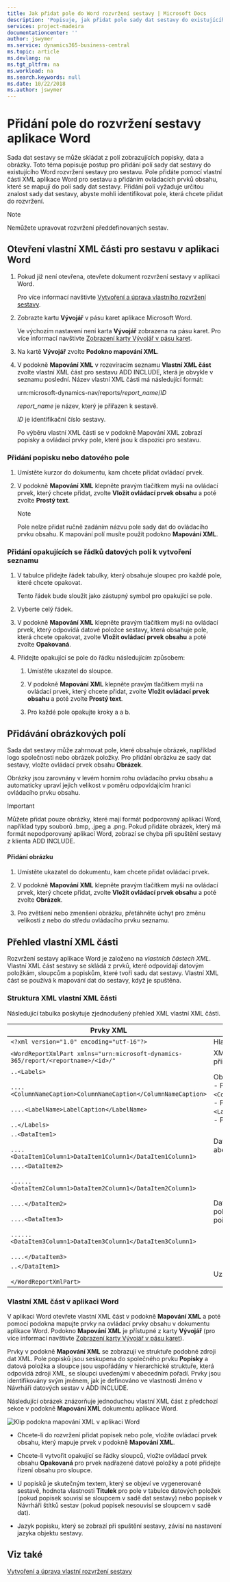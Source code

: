 ```yaml
---
title: Jak přidat pole do Word rozvržení sestavy | Microsoft Docs
description: 'Popisuje, jak přidat pole sady dat sestavy do existujícího Word rozvržení sestavy pro sestavu.'
services: project-madeira
documentationcenter: ''
author: jswymer
ms.service: dynamics365-business-central
ms.topic: article
ms.devlang: na
ms.tgt_pltfrm: na
ms.workload: na
ms.search.keywords: null
ms.date: 10/22/2018
ms.author: jswymer
---
```

# <a name="add-fields-to-a-word-report-layout"></a>Přidání pole do rozvržení sestavy aplikace Word
Sada dat sestavy se může skládat z polí zobrazujících popisky, data a obrázky. Toto téma popisuje postup pro přidání polí sady dat sestavy do existujícího Word rozvržení sestavy pro sestavu. Pole přidáte pomocí vlastní části XML aplikace Word pro sestavu a přidáním ovládacích prvků obsahu, které se mapují do polí sady dat sestavy. Přidání polí vyžaduje určitou znalost sady dat sestavy, abyste mohli identifikovat pole, která chcete přidat do rozvržení.  
  
> [!NOTE]  
>  Nemůžete upravovat rozvržení předdefinovaných sestav<!--Onprem. Built-in layouts can only be modified by using the development environment-->.  

##  <a name="OpenXMLPart"></a> Otevření vlastní XML části pro sestavu v aplikaci Word  
  
1.  Pokud již není otevřena, otevřete dokument rozvržení sestavy v aplikaci Word.  
  
     Pro více informací navštivte [Vytvoření a úprava vlastního rozvržení sestavy](ui-how-create-custom-report-layout.md).  
  
2.  Zobrazte kartu **Vývojář** v pásu karet aplikace Microsoft Word.  
  
     Ve výchozím nastavení není karta **Vývojář** zobrazena na pásu karet. Pro více informací navštivte [Zobrazení karty Vývojář v pásu karet](https://go.microsoft.com/fwlink/?LinkID=389631).  
  
3.  Na kartě **Vývojář** zvolte **Podokno mapování XML**.  
  
4.  V podokně **Mapování XML** v rozevíracím seznamu **Vlastní XML část** zvolte vlastní XML část pro sestavu ADD INCLUDE<!--[!INCLUDE[d365fin](../../includes/d365fin_md.md)]-->, která je obvykle v seznamu poslední. Název vlastní XML části má následující formát:  
  
     urn:microsoft-dynamics-nav/reports/*report_name*/*ID*  
  
     *report_name* je název, který je přiřazen k sestavě<!--OnPrem as specified by the report's [Name Property-duplicate](../FullExperience/nav_dev_long_md.md)]-->.  
  
     *ID* je identifikační číslo sestavy.  
  
     Po výběru vlastní XML části se v podokně Mapování XML zobrazí popisky a ovládací prvky pole, které jsou k dispozici pro sestavu.  
  
### <a name="to-add-a-label-or-data-field"></a>Přidání popisku nebo datového pole  
  
1.  Umístěte kurzor do dokumentu, kam chcete přidat ovládací prvek.  
  
2.  V podokně **Mapování XML** klepněte pravým tlačítkem myši na ovládací prvek, který chcete přidat, zvolte **Vložit ovládací prvek obsahu** a poté zvolte **Prostý text**.  
  
    > [!NOTE]  
    >  Pole nelze přidat ručně zadáním názvu pole sady dat do ovládacího prvku obsahu. K mapování polí musíte použít podokno **Mapování XML**.  
  
### <a name="to-add-repeating-rows-of-data-fields-to-create-a-list"></a>Přidání opakujících se řádků datových polí k vytvoření seznamu  
  
1.  V tabulce přidejte řádek tabulky, který obsahuje sloupec pro každé pole, které chcete opakovat.  
  
     Tento řádek bude sloužit jako zástupný symbol pro opakující se pole.  
  
2.  Vyberte celý řádek.  
  
3.  V podokně **Mapování XML** klepněte pravým tlačítkem myši na ovládací prvek, který odpovídá datové položce sestavy, která obsahuje pole, která chcete opakovat, zvolte **Vložit ovládací prvek obsahu** a poté zvolte **Opakovaná**.  
  
4.  Přidejte opakující se pole do řádku následujícím způsobem:  
  
    1.  Umístěte ukazatel do sloupce.  
  
    2.  V podokně **Mapování XML** klepněte pravým tlačítkem myši na ovládací prvek, který chcete přidat, zvolte **Vložit ovládací prvek obsahu** a poté zvolte **Prostý text**.  
  
    3.  Pro každé pole opakujte kroky a a b.  
  
## <a name="adding-image-fields"></a>Přidávání obrázkových polí  
 Sada dat sestavy může zahrnovat pole, které obsahuje obrázek, například logo společnosti nebo obrázek položky. Pro přidání obrázku ze sady dat sestavy, vložte ovládací prvek obsahu **Obrázek**.  
  
 Obrázky jsou zarovnány v levém horním rohu ovládacího prvku obsahu a automaticky upraví jejich velikost v poměru odpovídajícím hranici ovládacího prvku obsahu.  
  
> [!IMPORTANT]  
>  Můžete přidat pouze obrázky, které mají formát podporovaný aplikací Word, například typy souborů .bmp, .jpeg a .png. Pokud přidáte obrázek, který má formát nepodporovaný aplikací Word, zobrazí se chyba při spuštění sestavy z klienta ADD INCLUDE<!--[!INCLUDE[d365fin](../../includes/d365fin_md.md)]-->.  
  
#### <a name="to-add-an-image"></a>Přidání obrázku  
  
1.  Umístěte ukazatel do dokumentu, kam chcete přidat ovládací prvek.  
  
2.  V podokně **Mapování XML** klepněte pravým tlačítkem myši na ovládací prvek, který chcete přidat, zvolte **Vložit ovládací prvek obsahu** a poté zvolte **Obrázek**.  
  
3.  Pro zvětšení nebo zmenšení obrázku, přetáhněte úchyt pro změnu velikosti z nebo do středu ovládacího prvku seznamu.  

## <a name="custom-xml-part-overview"></a>Přehled vlastní XML části
Rozvržení sestavy aplikace Word je založeno na *vlastních částech XML*. Vlastní XML část sestavy se skládá z prvků, které odpovídají datovým položkám, sloupcům a popiskům, které tvoří sadu dat sestavy. <!--OnPrem The data as defined in the Report Dataset Designer in Microsoft Dynamics NAV Development Environment. -->Vlastní XML část se používá k mapování dat do sestavy, když je spuštěna.

  
### <a name="xml-structure-of-custom-xml-part"></a>Struktura XML vlastní XML části  
Následující tabulka poskytuje zjednodušený přehled XML vlastní XML části.  
  
|Prvky XML|Popis|  
|------------------|-----------------|  
|`<?xml version="1.0" encoding="utf-16"?>`|Hlavička|  
|`<WordReportXmlPart xmlns="urn:microsoft-dynamics-365/report/<reportname>/<id>/"`|XML specifikace oboru názvů. `<reportname>` je název, který je přiřazen k sestavě. `<id>` je ID, které je přiřazeno k sestavě.|  
|`..<Labels>`<br /><br /> `....<ColumnNameCaption>ColumnNameCaption</ColumnNameCaption>`<br /><br /> `....<LabelName>LabelCaption</LabelName>`<br /><br /> `..</Labels>`|Obsahuje všechny popisky sestavy.<!--OnPren The element includes labels that are related to columns that have the [IncludeCaption Property](../FullExperience/Name%20Property-duplicate.md).--><br />-   Prvky popisků, které souvisejí se sloupci, mají formát `<ColumnNameCaption>ColumnNameCaption</ColumnNameCaption>`<!--OnPrem where `ColumnName` is determined by the column's Name Property.-->.<br />-   Prvky popisků mají formát `<LabelName>LabelName</LabelName`<!--OnPrem where LabelName is determined by the label's Name Property.-->.<br />-   Popisky jsou abecedně seřazeny.|  
|`..<DataItem1>`<br /><br /> `....<DataItem1Column1>DataItem1Column1</DataItem1Column1>`|Datová položka a sloupce nejvyšší úrovně. Sloupce jsou abecedně seřazeny.<!--OnPrem <br /><br /> The element names and values are determined by the [Name Property-duplicate](../FullExperience/Name%20Property-duplicate.md) of the data item or column.-->|  
|`....<DataItem2>`<br /><br /> `......<DataItem2Column1>DataItem2Column1</DataItem2Column1>`<br /><br /> `....</DataItem2>`<br /><br /> `....<DataItem3>`<br /><br /> `......<DataItem3Column1>DataItem3Column1</DataItem3Column1>`<br /><br /> `....</DataItem3>`|Datové položky a sloupce, které jsou vnořeny do datové položky nejvyšší úrovně. Sloupce jsou uvedeny v abecedním pořadí pod příslušnou datovou položkou.|  
|`..</DataItem1>`<br /><br /> `</WordReportXmlPart>`|Uzavírací prvek.|  
  
### <a name="custom-xml-part-in-word"></a>Vlastní XML část v aplikaci Word  
 V aplikaci Word otevřete vlastní XML část v podokně **Mapování XML** a poté pomocí podokna mapujte prvky na ovládací prvky obsahu v dokumentu aplikace Word. Podokno **Mapování XML** je přístupné z karty **Vývojář** (pro více informací navštivte [Zobrazení karty Vývojář v pásu karet](https://go.microsoft.com/fwlink/?LinkID=389631)).  
  
 Prvky v podokně **Mapování XML** se zobrazují ve struktuře podobné zdroji dat XML. Pole popisků jsou seskupena do společného prvku **Popisky** a datová položka a sloupce jsou uspořádány v hierarchické struktuře, která odpovídá zdroji XML, se sloupci uvedenými v abecedním pořadí. Prvky jsou identifikovány svým jménem, jak je definováno ve vlastnosti Jméno v Návrháři datových sestav v ADD INCLUDE<!--[!INCLUDE[nav_dev_short](../../includes/nav_dev_short_md.md)]-->.  
  
 Následující obrázek znázorňuje jednoduchou vlastní XML část z předchozí sekce v podokně **Mapování XML** dokumentu aplikace Word.  
  
 ![Klip podokna mapování XML v aplikaci Word](media/nav_reportlayout_xmlmappingpane.png "NAV_ReportLayout_XMLMappingPane")  
  
-   Chcete-li do rozvržení přidat popisek nebo pole, vložíte ovládací prvek obsahu, který mapuje prvek v podokně **Mapování XML**.  
  
-   Chcete-li vytvořit opakující se řádky sloupců, vložte ovládací prvek obsahu **Opakovaná** pro prvek nadřazené datové položky a poté přidejte řízení obsahu pro sloupce.  
  
-   U popisků je skutečným textem, který se objeví ve vygenerované sestavě, hodnota vlastnosti **Titulek** pro pole v tabulce datových položek (pokud popisek souvisí se sloupcem v sadě dat sestavy) nebo popisek v Návrháři štítků sestav (pokud popisek nesouvisí se sloupcem v sadě dat).  
  
-   Jazyk popisku, který se zobrazí při spuštění sestavy, závisí na nastavení jazyka objektu sestavy. <!--OnPrem For more information, see [Multiple Document Languages](../FullExperience/Viewing%20the%20Application%20in%20Different%20Languages.md).-->  
  
## <a name="see-also"></a>Viz také  
 [Vytvoření a úprava vlastní rozvržení sestavy](ui-how-create-custom-report-layout.md)   
